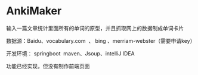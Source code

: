 # AnkiMaker


输入一篇文章统计里面所有的单词的原型，并且抓取网上的数据制成单词卡片
  
数据源：Baidu、vocabulary.com  、 bing 、merriam-webster（需要申请key）
  
开发环境： springboot  maven、Jsoup、intelliJ IDEA
  
功能已经实现，但没有制作前端页面

